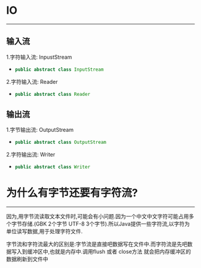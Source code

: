# IO

---

## 输入流

1.字符输入流: InpustStream 

* ```java
  public abstract class InputStream
  ```

 2.字符输入流: Reader

* ```java
  public abstract class Reader
  ```



## 输出流

1.字节输出流: OutputStream

* ```java
  public abstract class OutputStream
  ```

2.字符输出流: Writer

* ```java
  public abstract class Writer
  ```

# 



# 为什么有字节还要有字符流?

---

因为,用字节流读取文本文件时,可能会有小问题.因为一个中文中文字符可能占用多个字节存储.(GBK 2个字节	UTF-8 3个字节).所以Java提供一些字符流,以字符为单位读写数据,用于处理字符文件.

字节流和字符流最大的区别是:字节流是直接吧数据写在文件中.而字符流是先吧数据写入到缓冲区中,也就是内存中.调用flush 或者 close方法 就会把内存缓冲区的数据刷新到文件中


